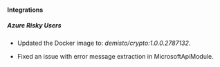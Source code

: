 
#### Integrations

##### Azure Risky Users
- Updated the Docker image to: *demisto/crypto:1.0.0.2787132*.

- Fixed an issue with error message extraction in MicrosoftApiModule.